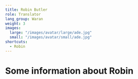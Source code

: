 ```yaml
---
title: Robin Butler
role: Translator
lang_group: Waran
weight: 3
images:
  large: "/images/avatar/large/ade.jpg"
  small: "/images/avatar/small/ade.jpg"
shortcuts:
  - Robin
---
```


# Some information about Robin
